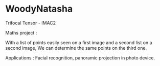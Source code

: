 WoodyNatasha
============

Trifocal Tensor - IMAC2

Maths project : 

With a list of points easily seen on a first image and a second list on a second image,
We can determine the same points on the third one.

Applications :
Facial recognition, panoramic projection in photo device.
